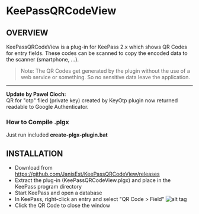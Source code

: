 KeePassQRCodeView
=================================

OVERVIEW
-----
KeePassQRCodeView is a plug-in for KeePass 2.x which shows QR Codes for entry fields. These codes can be scanned to copy the encoded data to the scanner (smartphone, ...).

> Note: The QR Codes get generated by the plugin without the use of a web service or something. So no sensitive data leave the application.

----------

**Update by Pawel Cioch:**  
QR for "otp" filed (private key) created by KeyOtp plugin now returned readable to Google Authenticator.

### How to Compile .plgx ###
Just run included **create-plgx-plugin.bat**

INSTALLATION
-----
- Download from https://github.com/JanisEst/KeePassQRCodeView/releases
- Extract the plug-in (KeePassQRCodeView.plgx) and place in the KeePass 
program directory
- Start KeePass and open a database
- In KeePass, right-click an entry and select "QR Code > Field"
![alt tag](http://abload.de/img/contextmenu16slc.jpg)
- Click the QR Code to close the window
